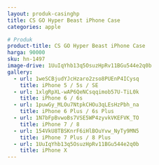 ```yaml
---
layout: produk-casinghp
title: CS GO Hyper Beast iPhone Case
categories: apple

# Produk
product-title: CS GO Hyper Beast iPhone Case
harga: 90000
sku: hn-1497
image-drive: 1UuIqYhb13q5OsuzHpRv11BGu544e2q0b
gallery:
  - url: 1weSCBjudYJcHzaro2zso8PUEnP4ICysq
    title: iPhone 5 / 5s / SE
  - url: 1xlgRpXL-wAP6QeNCsqqimob57U-TiL0k
    title: iPhone 6 / 6s
  - url: 1puwGy_MLOu7NtpkCHOu3qLEsHzPbh_na
    title: iPhone 6 Plus / 6s Plus
  - url: 1N7bFpBvwoBs7VSE5WP4zyvkVKEFVK_TO
    title: iPhone 7 / 8
  - url: 154VkU8TBSKnrF6iHlBOuYvw_NyTy9MN5
    title: iPhone 7 Plus / 8 Plus
  - url: 1UuIqYhb13q5OsuzHpRv11BGu544e2q0b
    title: iPhone X
---
```

